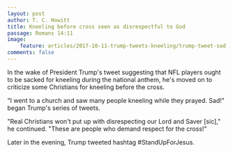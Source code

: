 ```yaml
---
layout: post
author: T. C. Howitt
title: Kneeling before cross seen as disrespectful to God
passage: Romans 14:11
image:
    feature: articles/2017-10-11-trump-tweets-kneeling/trump-tweet-sad.png
comments: false
---
```


In the wake of President Trump's tweet suggesting that NFL players ought to be sacked for kneeling during the national anthem, he's moved on to criticize some Christians for kneeling before the cross.

"I went to a church and saw many people kneeling while they prayed.  Sad!" began Trump's series of tweets.

"Real Christians won't put up with disrespecting our Lord and Saver [sic]," he continued.  "These are people who demand respect for the cross!"

Later in the evening, Trump tweeted hashtag #StandUpForJesus.
